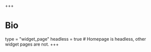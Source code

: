 +++
# Bio
type = "widget_page"
headless = true # Homepage is headless, other widget pages are not.
+++